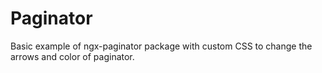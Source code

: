 # Paginator

Basic example of ngx-paginator package with custom CSS to change the arrows and color of paginator.